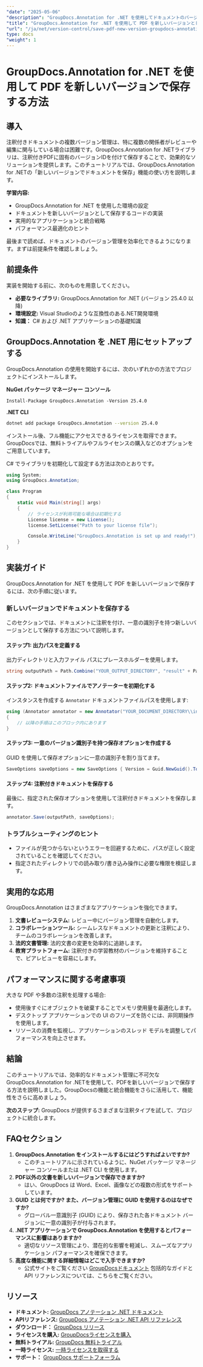 ```yaml
---
"date": "2025-05-06"
"description": "GroupDocs.Annotation for .NET を使用してドキュメントのバージョンを効率的に管理する方法を学びましょう。このガイドでは、セットアップ、実装、そして実践的な応用例について説明します。"
"title": "GroupDocs.Annotation for .NET を使用して PDF を新しいバージョンとして保存する方法 - ステップバイステップガイド"
"url": "/ja/net/version-control/save-pdf-new-version-groupdocs-annotation-net/"
type: docs
"weight": 1
---
```


# GroupDocs.Annotation for .NET を使用して PDF を新しいバージョンで保存する方法

## 導入

注釈付きドキュメントの複数バージョン管理は、特に複数の関係者がレビューや編集に関与している場合は困難です。GroupDocs.Annotation for .NETライブラリは、注釈付きPDFに固有のバージョンIDを付けて保存することで、効果的なソリューションを提供します。このチュートリアルでは、GroupDocs.Annotation for .NETの「新しいバージョンでドキュメントを保存」機能の使い方を説明します。

**学習内容:**
- GroupDocs.Annotation for .NET を使用した環境の設定
- ドキュメントを新しいバージョンとして保存するコードの実装
- 実用的なアプリケーションと統合戦略
- パフォーマンス最適化のヒント

最後まで読めば、ドキュメントのバージョン管理を効率化できるようになります。まずは前提条件を確認しましょう。

## 前提条件

実装を開始する前に、次のものを用意してください。
- **必要なライブラリ:** GroupDocs.Annotation for .NET (バージョン 25.4.0 以降)
- **環境設定:** Visual Studioのような互換性のある.NET開発環境
- **知識：** C# および .NET アプリケーションの基礎知識

## GroupDocs.Annotation を .NET 用にセットアップする

GroupDocs.Annotation の使用を開始するには、次のいずれかの方法でプロジェクトにインストールします。

**NuGet パッケージ マネージャー コンソール**
```plaintext
Install-Package GroupDocs.Annotation -Version 25.4.0
```

**.NET CLI**
```bash
dotnet add package GroupDocs.Annotation --version 25.4.0
```

インストール後、フル機能にアクセスできるライセンスを取得できます。GroupDocsでは、無料トライアルやフルライセンスの購入などのオプションをご用意しています。

C# でライブラリを初期化して設定する方法は次のとおりです。
```csharp
using System;
using GroupDocs.Annotation;

class Program
{
    static void Main(string[] args)
    {
        // ライセンスが利用可能な場合は初期化する
        License license = new License();
        license.SetLicense("Path to your license file");

        Console.WriteLine("GroupDocs.Annotation is set up and ready!");
    }
}
```

## 実装ガイド

GroupDocs.Annotation for .NET を使用して PDF を新しいバージョンで保存するには、次の手順に従います。

### 新しいバージョンでドキュメントを保存する

このセクションでは、ドキュメントに注釈を付け、一意の識別子を持つ新しいバージョンとして保存する方法について説明します。

#### ステップ1: 出力パスを定義する
出力ディレクトリと入力ファイル パスにプレースホルダーを使用します。
```csharp
string outputPath = Path.Combine("YOUR_OUTPUT_DIRECTORY", "result" + Path.GetExtension("YOUR_DOCUMENT_DIRECTORY\\input.pdf"));
```

#### ステップ2: ドキュメントファイルでアノテーターを初期化する
インスタンスを作成する `Annotator` ドキュメントファイルパスを使用します:
```csharp
using (Annotator annotator = new Annotator("YOUR_DOCUMENT_DIRECTORY\\input.pdf"))
{
    // 以降の手順はこのブロック内にあります
}
```

#### ステップ3: 一意のバージョン識別子を持つ保存オプションを作成する
GUID を使用して保存オプションに一意の識別子を割り当てます。
```csharp
SaveOptions saveOptions = new SaveOptions { Version = Guid.NewGuid().ToString() };
```

#### ステップ4: 注釈付きドキュメントを保存する
最後に、指定された保存オプションを使用して注釈付きドキュメントを保存します。
```csharp
annotator.Save(outputPath, saveOptions);
```

### トラブルシューティングのヒント
- ファイルが見つからないというエラーを回避するために、パスが正しく設定されていることを確認してください。
- 指定されたディレクトリでの読み取り/書き込み操作に必要な権限を検証します。

## 実用的な応用

GroupDocs.Annotation はさまざまなアプリケーションを強化できます。
1. **文書レビューシステム:** レビュー中にバージョン管理を自動化します。
2. **コラボレーションツール:** シームレスなドキュメントの更新と注釈により、チームのコラボレーションを改善します。
3. **法的文書管理:** 法的文書の変更を効率的に追跡します。
4. **教育プラットフォーム:** 注釈付きの学習教材のバージョンを維持することで、ピアレビューを容易にします。

## パフォーマンスに関する考慮事項
大きな PDF や多数の注釈を処理する場合:
- 使用後すぐにオブジェクトを破棄することでメモリ使用量を最適化します。
- デスクトップ アプリケーションでの UI のフリーズを防ぐには、非同期操作を使用します。
- リソースの消費を監視し、アプリケーションのスレッド モデルを調整してパフォーマンスを向上させます。

## 結論
このチュートリアルでは、効率的なドキュメント管理に不可欠なGroupDocs.Annotation for .NETを使用して、PDFを新しいバージョンで保存する方法を説明しました。GroupDocsの機能と統合機能をさらに活用して、機能性をさらに高めましょう。

**次のステップ:** GroupDocs が提供するさまざまな注釈タイプを試して、プロジェクトに統合します。

## FAQセクション
1. **GroupDocs.Annotation をインストールするにはどうすればよいですか?**
   - このチュートリアルに示されているように、NuGet パッケージ マネージャー コンソールまたは .NET CLI を使用します。
2. **PDF以外の文書を新しいバージョンで保存できますか?**
   - はい、GroupDocs は Word、Excel、画像などの複数の形式をサポートしています。
3. **GUID とは何ですか? また、バージョン管理に GUID を使用するのはなぜですか?**
   - グローバル一意識別子 (GUID) により、保存された各ドキュメント バージョンに一意の識別子が付与されます。
4. **.NET アプリケーションで GroupDocs.Annotation を使用するとパフォーマンスに影響はありますか?**
   - 適切なリソース管理により、潜在的な影響を軽減し、スムーズなアプリケーション パフォーマンスを確保できます。
5. **高度な機能に関する詳細情報はどこで入手できますか?**
   - 公式サイトをご覧ください [GroupDocsドキュメント](https://docs.groupdocs.com/annotation/net/) 包括的なガイドと API リファレンスについては、こちらをご覧ください。

## リソース
- **ドキュメント:** [GroupDocs アノテーション .NET ドキュメント](https://docs.groupdocs.com/annotation/net/)
- **APIリファレンス:** [GroupDocs アノテーション .NET API リファレンス](https://reference.groupdocs.com/annotation/net/)
- **ダウンロード：** [GroupDocs リリース](https://releases.groupdocs.com/annotation/net/)
- **ライセンスを購入:** [GroupDocsライセンスを購入](https://purchase.groupdocs.com/buy)
- **無料トライアル:** [GroupDocs 無料トライアル](https://releases.groupdocs.com/annotation/net/)
- **一時ライセンス:** [一時ライセンスを取得する](https://purchase.groupdocs.com/temporary-license/)
- **サポート：** [GroupDocs サポートフォーラム](https://forum.groupdocs.com/c/annotation/)